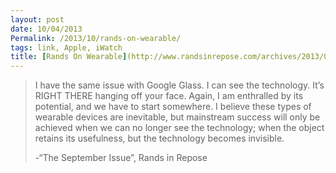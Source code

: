 ```yaml
---
layout: post
date: 10/04/2013
Permalink: /2013/10/rands-on-wearable/
tags: link, Apple, iWatch
title: [Rands On Wearable](http://www.randsinrepose.com/archives/2013/09/16/the_september_issue.html)
---
```


<blockquote>
<p>I have the same issue with Google Glass. I can see the technology. It’s RIGHT THERE hanging off your face. Again, I am enthralled by its potential, and we have to start somewhere. I believe these types of wearable devices are inevitable, but mainstream success will only be achieved when we can no longer see the technology; when the object retains its usefulness, but the technology becomes invisible.</p>
<p>-&#8220;The September Issue&#8221;, Rands in Repose </p>
</blockquote>